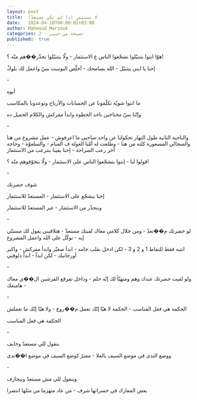 ```yaml
---
layout: post
title:  لا تستثمر إذا لم تكن مستعدّا
date:   2024-04-10T00:00:01+03:00
author: Mahmoud Marzouk
categories: 2 - نصيحة من خبير
published:  true
---
```

هوّا انتوا بتتنيّلوا تشجّعوا الناس ع الاستثمار - ولّا بتتنيّلوا تحذّر��هم منّه
؟!

إحنا يا ابني بنتنيّل - الله يسامحك - أخلّص البوست بسّ واعمل لك
بلوكّ

\-

أيوه

ما انتوا شويّة تكلّمونا عن الحسابات والأرباح وتوعدونا
بالمكاسب

وإنّنا بسّ محتاجين ناخد الخطوة وابدأ مفركش والكلام الجميل ده

\-

والناحية التانية طول النهار تحكولنا عن واحد صاحبي ما اعرفوش - عمل مشروع
من هنا والسحالي المسعورة كلته من هنا - وطلعت له أمّنا الغولة ف المنام -
والسلعوّة - وحاجة آخر رعب الصراحة - إحنا بقينا بنترعب من
الاستثمار

قولوا لنا - إنتوا بتشجّعوا الناس على الاستثمار - ولّا بتخوّفوهم منّه
؟!

\-

شوف حضرتك

إحنا بنشجّع على الاستثمار - المستعدّ للاستثمار

وبنحذّر من الاستثمار - غير المستعدّ للاستثمار

\-

لو حضرتك م��تعدّ - ومن خلال كلامي معاك لقيتك مستعدّ - هتلاقيني بقول لك
مستنّي إيه - توكّل على الله واعمل المشروع

انتبه فقط للنقاط 1 و 2 و 3 - لكن ادخل بقلب جامد - ابدأ صغيّر وابدأ
مفركش - واكبر أورجانيك - لكن ابدأ - ابدأ دلوقتي

\-

ولو لقيت حضرتك عندك وهم ومتهيّأ لك إنّه حلم - وداخل تفرقع القرشين ال��ي
معاك - هامنعك

\-

الحكمة هي فعل المناسب - الحكمة لا هيّا إنّك تعمل م��روع - ولا هيّا إنّك ما
تعملش

الحكمة هي فعل المناسب

\-

بنقول للي مستعدّ وخايف

ووضع الندى في موضع السيف بالعلا - مضرّ كوضع السيف في موضع
ا��ندى

\-

وبنقول للي مش مستعدّ وبيجازف

بعض المعارك في خسرانها شرف - من عاد منهزما من مثلها انتصرا
